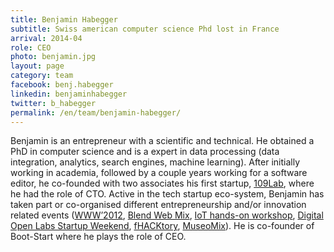 ```yaml
---
title: Benjamin Habegger
subtitle: Swiss american computer science Phd lost in France
arrival: 2014-04
role: CEO
photo: benjamin.jpg
layout: page
category: team
facebook: benj.habegger
linkedin: benjaminhabegger
twitter: b_habegger
permalink: /en/team/benjamin-habegger/
---
```

Benjamin is an entrepreneur with a scientific and technical. He obtained a PhD in computer science and is a expert in data processing
(data integration, analytics, search engines, machine learning). After initially working in academia, followed by a couple years working
for a software editor, he co-founded with two associates his first startup, [109Lab](http://109lab.habegger.fr/), where he had the role of CTO.
Active in the tech startup eco-system, Benjamin has taken part or co-organised different entrepreneurship and/or innovation related events 
([WWW’2012](http://www2012.org/), [Blend Web Mix](http://www.blendwebmix.com/), [IoT hands-on workshop](http://www.atelier-objets-connectes.org/),
[Digital Open Labs Startup Weekend](http://lyon.startupweekend.org/events/sw-lyon-digital-openlabs/), [fHACKtory](http://www.fhacktory.com/), [MuseoMix](http://www.museomix.org/en/)).
He is co-founder of Boot-Start where he plays the role of CEO.
